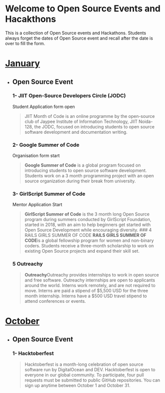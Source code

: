 # Welcome to Open Source Events and Hacakthons

This is a collection of Open Source events and Hackathons. Students always forget the dates of Open Source event and recall after the date is over to fill the form.



# <u> January </u>

- ## Open Source Event
	### 1- JIIT Open-Source Developers Circle (JODC)
	Student Application form open
	> JIIT Month of Code is an online programme by the open-source club of Jaypee Institute of Information Technology, JIIT Noida-128, the JODC, focused on introducing students to open source software development and documentation writing.
	### 2- Google Summer of Code 
	Organisation form start
	>  ****Google Summer of Code**** is a global program focused on introducing students to open source software development. Students work on a 3 month programming project with an open source organization during their break from university.
	### 3- GirlScript Summer of Code 
	Mentor Application Start
	> **GirlScript Summer of Code** is the 3 month long Open Source program during summers conducted by GirlScript Foundation, started in 2018, with an aim to help beginners get started with Open Source Development while encouraging diversity.
        ### 4 RAILS GIRLS SUMMER OF CODE
	> **RAILS GIRLS SUMMER OF CODE**is a global fellowship program for women and non-binary coders. Students receive a three-month scholarship to work on existing Open Source projects and expand their skill set.
	### 5 Outreachy
	>**Outreachy**Outreachy provides internships to work in open source and free software.  Outreachy internships are open to applicants around the world. Interns work remotely, and are not required to move. Interns are paid a stipend of $5,500 USD for the three month internship. Interns have a $500 USD travel stipend to attend conferences or events.
# <u> October </u>
- ## Open Source Event
		
	### 1- Hacktoberfest
	> Hacktoberfest is a month-long celebration of open source software run by DigitalOcean and DEV. Hacktoberfest is open to everyone in our global community. To participate, four pull requests must be submitted to public GitHub repositories. You can sign up anytime between October 1 and October 31.
